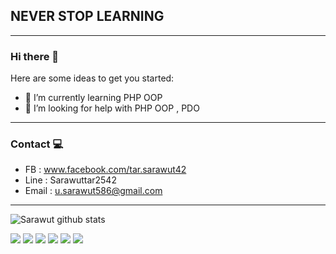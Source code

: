 ## NEVER STOP LEARNING
_____________________________________________
### Hi there 👋
Here are some ideas to get you started:


- 🌱 I’m currently learning  PHP OOP
- 🤔 I’m looking for help with PHP OOP , PDO
____________________________________________
### Contact 💻
- FB : www.facebook.com/tar.sarawut42
- Line : Sarawuttar2542
- Email : u.sarawut586@gmail.com
____________________________________________
![Sarawut github stats](https://github-readme-stats.vercel.app/api?username=sarawut-pcru&count_private=true)

![](https://img.shields.io/github/stars/pandao/editor.md.svg) ![](https://img.shields.io/github/forks/pandao/editor.md.svg) ![](https://img.shields.io/github/tag/pandao/editor.md.svg) ![](https://img.shields.io/github/release/pandao/editor.md.svg) ![](https://img.shields.io/github/issues/pandao/editor.md.svg) ![](https://img.shields.io/bower/v/editor.md.svg)
